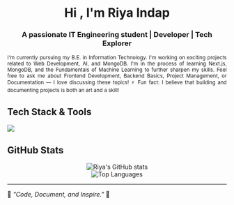 <h1 align="center">Hi , I'm Riya Indap</h1>
<h3 align="center">A passionate IT Engineering student | Developer | Tech Explorer</h3>
<p align="justify">
<small>
I'm currently pursuing my B.E. in Information Technology. I'm working on exciting projects related to Web Development, AI, and MongoDB. I'm in the process of learning Next.js, MongoDB, and the Fundamentals of Machine Learning to further sharpen my skills. Feel free to ask me about Frontend Development, Backend Basics, Project Management, or Documentation — I love discussing these topics! ⚡ Fun fact: I believe that building and documenting projects is both an art and a skill!
</small></p>


##  Tech Stack & Tools
<p align="left">
  <img src="https://skillicons.dev/icons?i=python,java,js,html,css,react,tailwind,nodejs,express,sqlite,mongodb,flutter,typescript,flask,nextjs,php,django,firebase,aws,kubernetes,git,github,figma,postman,vscode,netlify,docker" />
</p>



##  GitHub Stats
<p align="center">
  <img src="https://github-readme-stats.vercel.app/api?username=riyaindap7&show_icons=true&theme=github_dark" alt="Riya's GitHub stats" />
  <br/>
  <img src="https://github-readme-stats.vercel.app/api/top-langs/?username=riyaindap7&layout=compact&theme=github_dark" alt="Top Languages" />
</p>

---

🌟 *"Code, Document, and Inspire."* 🚀
